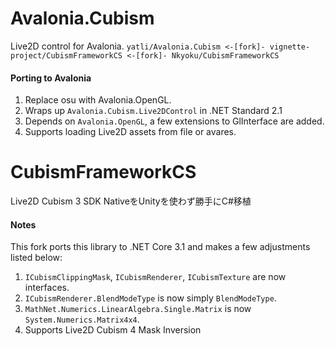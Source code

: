 # Avalonia.Cubism

Live2D control for Avalonia.
`yatli/Avalonia.Cubism <-[fork]- vignette-project/CubismFrameworkCS <-[fork]- Nkyoku/CubismFrameworkCS`

#### Porting to Avalonia

1. Replace osu with Avalonia.OpenGL.
2. Wraps up `Avalonia.Cubism.Live2DControl` in .NET Standard 2.1
3. Depends on `Avalonia.OpenGL`, a few extensions to GlInterface are added.
4. Supports loading Live2D assets from file or avares.

# CubismFrameworkCS
Live2D Cubism 3 SDK NativeをUnityを使わず勝手にC#移植

#### Notes
This fork ports this library to .NET Core 3.1 and makes a few adjustments listed below:

1. `ICubismClippingMask`, `ICubismRenderer`, `ICubismTexture` are now interfaces.
2. `ICubismRenderer.BlendModeType` is now simply `BlendModeType`.
3. `MathNet.Numerics.LinearAlgebra.Single.Matrix` is now `System.Numerics.Matrix4x4`.
4. Supports Live2D Cubism 4 Mask Inversion


